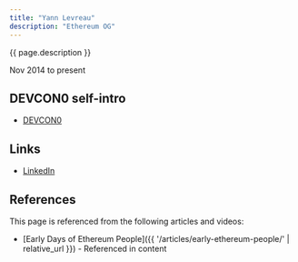 ```yaml
---
title: "Yann Levreau"
description: "Ethereum OG"
---
```


{{ page.description }}

Nov 2014 to present

## DEVCON0 self-intro
- [DEVCON0](https://youtu.be/_BvvUlKDqp0?t=21m40s)

## Links
- [LinkedIn](https://www.linkedin.com/in/yann-levreau-31218891/)

## References

This page is referenced from the following articles and videos:

- [Early Days of Ethereum People]({{ '/articles/early-ethereum-people/' | relative_url }}) - Referenced in content

